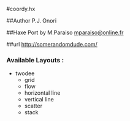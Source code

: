 #coordy.hx

##Author P.J. Onori

##Haxe Port by M.Paraiso mparaiso@online.fr

##url http://somerandomdude.com/

### Available Layouts :

+ twodee
	+ grid
	+ flow
	+ horizontal line
	+ vertical line
	+ scatter
	+ stack
	

